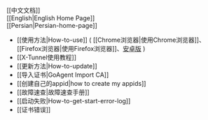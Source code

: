 
[[中文文档]]<br>
[[English|English Home Page]]<br>
[[Persian|Persian-home-page]]<br>
    
* [[使用方法|How-to-use]] ( [[Chrome浏览器|使用Chrome浏览器]]、[[Firefox浏览器|使用Firefox浏览器]]、[安卓版](https://github.com/XX-net/XX-Net/wiki/%E5%AE%89%E5%8D%93%E7%89%88) )
* [[X-Tunnel使用教程]]
* [[更新方法|How-to-update]]
* [[导入证书|GoAgent Import CA]]
* [[创建自己的appid|how to create my appids]]
* [[故障速查|故障速查手册]]
* [[启动失败|How-to-get-start-error-log]]
* [[证书错误]]